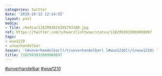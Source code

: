 ```yaml
---
categories: twitter
date: '2019-10-12 12:14:52'
layout: post
media:
- file: /media/1182993024365793280.jpg
ref: https://twitter.com/schwarzlichtwue/status/1182993033069060097
tags:
- wue1210
- unverhandelbar
teaser: '[#unverhandelbar](/t/unverhandelbar) [#wue1210](/t/wue1210) '
title: 1182993033069060097
---
```

[#unverhandelbar](/t/unverhandelbar) [#wue1210](/t/wue1210) 